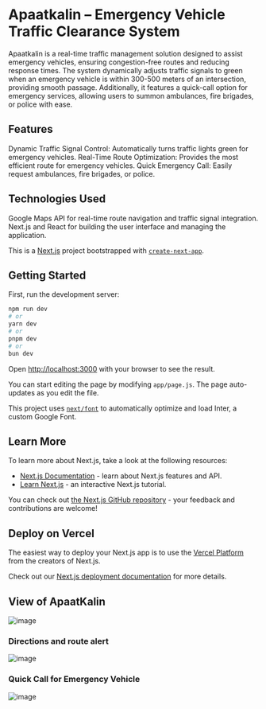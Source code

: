 # Apaatkalin – Emergency Vehicle Traffic Clearance System
Apaatkalin is a real-time traffic management solution designed to assist emergency vehicles, ensuring congestion-free routes and reducing response times. The system dynamically adjusts traffic signals to green when an emergency vehicle is within 300-500 meters of an intersection, providing smooth passage. Additionally, it features a quick-call option for emergency services, allowing users to summon ambulances, fire brigades, or police with ease.

## Features
Dynamic Traffic Signal Control: Automatically turns traffic lights green for emergency vehicles.
Real-Time Route Optimization: Provides the most efficient route for emergency vehicles.
Quick Emergency Call: Easily request ambulances, fire brigades, or police.
## Technologies Used
Google Maps API for real-time route navigation and traffic signal integration.
Next.js and React for building the user interface and managing the application.

This is a [Next.js](https://nextjs.org/) project bootstrapped with [`create-next-app`](https://github.com/vercel/next.js/tree/canary/packages/create-next-app).

## Getting Started

First, run the development server:

```bash
npm run dev
# or
yarn dev
# or
pnpm dev
# or
bun dev
```

Open [http://localhost:3000](http://localhost:3000) with your browser to see the result.

You can start editing the page by modifying `app/page.js`. The page auto-updates as you edit the file.

This project uses [`next/font`](https://nextjs.org/docs/basic-features/font-optimization) to automatically optimize and load Inter, a custom Google Font.

## Learn More

To learn more about Next.js, take a look at the following resources:

- [Next.js Documentation](https://nextjs.org/docs) - learn about Next.js features and API.
- [Learn Next.js](https://nextjs.org/learn) - an interactive Next.js tutorial.

You can check out [the Next.js GitHub repository](https://github.com/vercel/next.js/) - your feedback and contributions are welcome!

## Deploy on Vercel

The easiest way to deploy your Next.js app is to use the [Vercel Platform](https://vercel.com/new?utm_medium=default-template&filter=next.js&utm_source=create-next-app&utm_campaign=create-next-app-readme) from the creators of Next.js.

Check out our [Next.js deployment documentation](https://nextjs.org/docs/deployment) for more details.


## View of ApaatKalin

![image](https://github.com/user-attachments/assets/e3a3b4b8-1efc-4be3-a90d-fd8e5e6517df)

### Directions and route alert

![image](https://github.com/user-attachments/assets/33adc808-eb88-4856-b894-aad720777be2)

### Quick Call for Emergency Vehicle

![image](https://github.com/user-attachments/assets/893a8112-5d4d-4cc8-9d18-6d6d7afc45a4)



